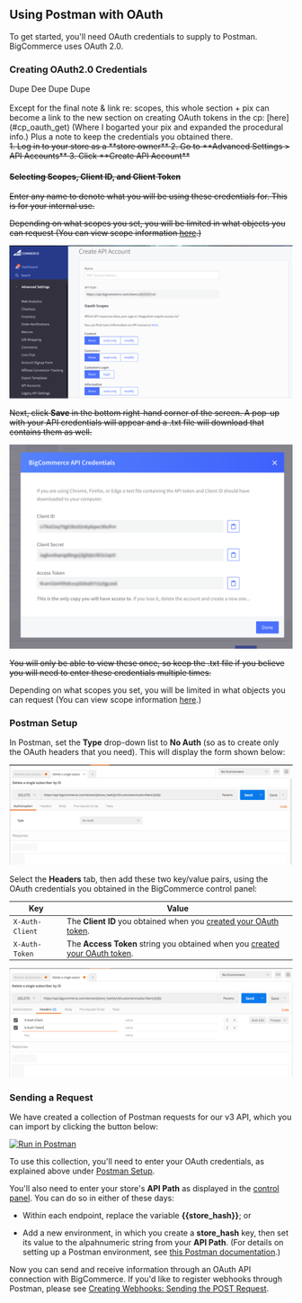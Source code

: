 ## <span class="jumptarget"> Using Postman with OAuth </span>

To get started, you'll need OAuth credentials to supply to Postman. BigCommerce uses OAuth 2.0. 

### <span class="jumptarget"> Creating OAuth2.0 Credentials </span>

<aside class="warning">
<span class="aside-warning-hd">Dupe Dee Dupe Dupe</span><br><br>
Except for the final note & link re: scopes, this whole section + pix can become a link to the new section on creating OAuth tokens in the cp: [here](#cp_oauth_get) (Where I bogarted your pix and expanded the procedural info.) Plus a note to keep the credentials you obtained there.
</aside>

<strike>
1. Log in to your store as a **store owner**
2. Go to **Advanced Settings > API Accounts**
3. Click **Create API Account**


#### <span class="jumptarget"> Selecting Scopes, Client ID, and Client Token </span>

Enter any name to denote what you will be using these credentials for. This is for your internal use. 

Depending on what scopes you set, you will be limited in what objects you can request (You can view scope information [here](/api/#oauth-scopes).)

![](../assets/CreateAccount.png)

Next, click **Save** in the bottom right-hand corner of the screen. A pop-up with your API credentials will appear and a .txt file will download that contains them as well. 

![](../assets/SaveCreds.png)

You will only be able to view these once, so keep the .txt file if you believe you will need to enter these credentials multiple times.</strike>

Depending on what scopes you set, you will be limited in what objects you can request (You can view scope information [here](/api/#oauth-scopes).)


### <span class="jumptarget"> Postman Setup </span>

In Postman, set the **Type** drop-down list to **No Auth** (so as to create only the OAuth headers that you need). This will display the form shown below:

![](../assets/postman-noauth.png)

Select the **Headers** tab, then add these two key/value pairs, using the OAuth credentials you obtained in the BigCommerce control panel:

| Key | Value |
|---|---|
| `X-Auth-Client` | The **Client ID** you obtained when you [created your OAuth token](/#cp_oauth_get). |
| `X-Auth-Token` | The **Access Token** string you obtained when you [created your OAuth token](#cp_oauth_get). |

![](../assets/postman-headers.png)


### <span class="jumptarget" id="post_setup"> Sending a Request </span>

We have created a collection of Postman requests for our v3 API, which you can import by clicking the button below:

[![Run in Postman](https://run.pstmn.io/button.svg)](https://app.getpostman.com/run-collection/0911a7fefbc14ed2e4cb)

To use this collection, you'll need to enter your OAuth credentials, as explained above under [Postman Setup](#post_setup).
 
You'll also need to enter your store's **API Path** as displayed in the [control panel](#cp_oauth_get). You can do so in either of these days:

* Within each endpoint, replace the variable **{{store_hash}}**; or 

* Add a new environment, in which you create a  **store_hash** key, then set its value to the alpahnumeric string from your **API Path**. (For details on setting up a Postman environment, see [this Postman documentation](https://www.getpostman.com/docs/environments).)

Now you can send and receive information through an OAuth API connection with BigCommerce. If you'd like to register webhooks through Postman, please see [Creating Webhooks: Sending the POST Request](/api/#creating-webhooks-sending-the-post-request). 


